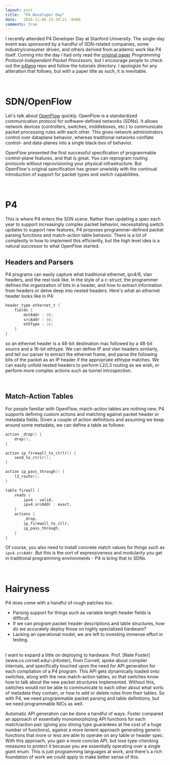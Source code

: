 ```yaml
---
layout: post
title:  "P4 Developer Day"
date:   2016-11-08 15:39:21 -0400
comments: true
---
```

I recently attended P4 Developer Day at Stanford University. The single-day event was sponsored by a handful of SDN-related companies, some industry/consumer driven, and others derived from academic work like P4 itself. Coming into the day I had only read the [original paper](http://www.sigcomm.org/sites/default/files/ccr/papers/2014/July/0000000-0000004.pdf) _Programming Protocol-Independent Packet Processors_, but I encourage people to check out the [p4lang](http://github.com/p4lang/p4lang) repo and follow the tutorials directory. I apologize for any aliteration that follows, but with a paper title as such, it is inevitable.

<br />

SDN/OpenFlow
===

Let's talk about [OpenFlow](https://www.opennetworking.org/sdn-resources/openflow) quickly. OpenFlow is a standardized communication protocol for software-defined networks (SDNs). It allows network devices (controllers, switches, middleboxes, etc.) to communicate packet processing rules with each other. This gives network administrators control over dataplane behavior, whereas traditional networks conflate control- and data-planes into a single black-box of behavior.

OpenFlow presented the first successful specification of programmable control-plane features, and that is great. You can reprogram routing protocols without reprovisioning your physical infrastructure. But OpenFlow's original specification has grown unwieldy with the continual introduction of support for packet types and switch capabilities.

<br />

P4
===
This is where P4 enters the SDN scene. Rather than updating a spec each year to support increasingly complex packet behavior, necessitating switch updates to support new features, P4 proposes programmer-defined packet parsing functions and match-action table behavior. There is a lot of complexity in how to implement this efficiently, but the high level idea is a natural successor to what OpenFlow started.

Headers and Parsers
---

P4 programs can easily capture what traditional ethernet, ipv4/6, vlan headers, and the rest look like. In the style of a c-struct, the programmer defines the organization of bits in a header, and how to extract information from headers or delve deep into nested headers. Here's what an ethernet header looks like in P4:

```c
header_type ethernet_t {
    fields {
        dstAddr : 48;
        srcAddr : 48;
        ethType : 16;
    }
}
```

so an ethernet header is a 48-bit destination mac followed by a 48-bit source and a 16-bit ethtype. We can define IP and vlan headers similarly, and tell our parser to extract the ethernet frame, and parse the following bits of the packet as an IP header if the appropriate ethtype matches. We can easily unfold nested headers to perform L2/L3 routing as we wish, or perform more complex actions such as tunnel introspection.

<br />

Match-Action Tables
---

For people familiar with OpenFlow, match-action tables are nothing new. P4 supports defining custom actions and matching against packet header or metadata fields. Given a couple of action definitions and assuming we keep around some metadata, we can define a table as follows:

```c
action _drop() {
    drop();
}

action ip_firewall_to_ctrlr() {
    send_to_ctrlr();
}

action ip_pass_through() {
    l3_route();
}

table firwall {
    reads {
        ipv4 : valid;
        ipv4.srcAddr : exact;
    }
    actions {
        _drop;
        ip_firewall_to_ctlr;
        ip_pass_through;
    }
}
```

Of course, you also need to install concrete match values for things such as `ipv4.srcAddr`. But this is the sort of expressiveness and modularity you get in traditional programming environments - P4 is bring that to SDNs.

<br />

Hairyness
===

P4 does come with a handful of rough patches too.

<ul>
<li>Parsing support for things such as variable length header fields is difficult.</li>
<li>If we can program packet header descriptions and table structures, how do we accurately deploy those on highly specialized hardware?</li>
<li>Lacking an operational model, we are left to investing immense effort in testing.</li>
</ul>
<br />
I want to expand a little on deploying to hardware. Prof. [Nate Foster](www.cs.cornell.edu/~jnfoster), from Cornell, spoke about compiler internals, and specifically touched upon the need for API generation for each compilation of a P4 program. This API gets dynamically loaded onto switches, along with the new  match-action tables, so that switches know how to talk about the new packet structures implemented. Without this, switches would not be able to communicate to each other about what sorts of metadata they contain, or how to add or delete rules from their tables. So with P4, we need programmable packet parsing and table definitions, but we need programmable NICs as well.

Automatic API generation can be done a handful of ways. Foster compared an approach of essentially monomorphizing API functions for each match/action pair (giving you strong type guarantees at the cost of a huge number of functions), against a more lenient approach generating generic functions that more or less are able to operate on any table or header spec. With this approach, you gain a more concise API, but lose type-checking measures to protect it because you are essentially operating over a single giant enum. This is just programming languages at work, and there's a rich foundation of work we could apply to make better sense of this.
